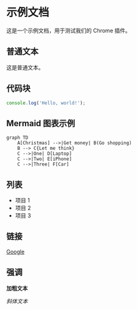 # 示例文档

这是一个示例文档，用于测试我们的 Chrome 插件。

## 普通文本

这是普通文本。

## 代码块

```javascript
console.log('Hello, world!');
```

## Mermaid 图表示例

```mermaid
graph TD
    A[Christmas] -->|Get money| B(Go shopping)
    B --> C{Let me think}
    C -->|One| D[Laptop]
    C -->|Two| E[iPhone]
    C -->|Three| F[Car]
```

## 列表

- 项目 1
- 项目 2
- 项目 3

## 链接

[Google](https://www.google.com)

## 强调

**加粗文本**

*斜体文本*